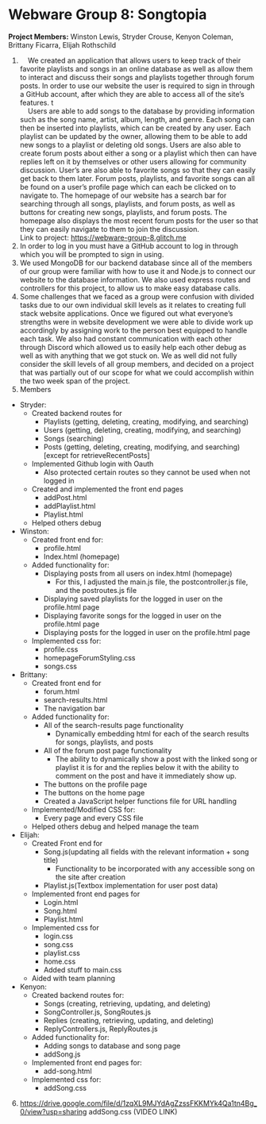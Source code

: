 # Webware Group 8: Songtopia
**Project Members:**
Winston Lewis, Stryder Crouse, Kenyon Coleman, Brittany Ficarra, Elijah Rothschild
1. &nbsp;&nbsp;&nbsp;&nbsp;We created an application that allows users to keep track of their favorite playlists and songs in an online database as well as allow them to interact and discuss their songs and playlists together through forum posts. In order to use our website the user is required to sign in through a GitHub account, after which they are able to access all of the site’s features.
t <br />&nbsp;&nbsp;&nbsp;&nbsp;Users are able to add songs to the database by providing information such as the song name, artist, album, length, and genre. Each song can then be inserted into playlists, which can be created by any user. Each playlist can be updated by the owner, allowing them to be able to add new songs to a playlist or deleting old songs. Users are also able to create forum posts about either a song or a playlist which then can have replies left on it by themselves or other users allowing for community discussion. User’s are also able to favorite songs so that they can easily get back to them later. Forum posts, playlists, and favorite songs can all be found on a user’s profile page which can each be clicked on to navigate to. The homepage of our website has a search bar for searching through all songs, playlists, and forum posts, as well as buttons for creating new songs, playlists, and forum posts. The homepage also displays the most recent forum posts for the user so that they can easily navigate to them to join the discussion.
<br />Link to project: https://webware-group-8.glitch.me
2. In order to log in you must have a GitHub account to log in through which you will be prompted to sign in using.
3. We used MongoDB for our backend database since all of the members of our group were familiar with how to use it and Node.js to connect our website to the database information. We also used express routes and controllers for this project, to allow us to make easy database calls.
4. Some challenges that we faced as a group were confusion with divided tasks due to our own individual skill levels as it relates to creating full stack website applications. Once we figured out what everyone’s strengths were in website development we were able to divide work up accordingly by assigning work to the person best equipped to handle each task. We also had constant communication with each other through Discord which allowed us to easily help each other debug as well as with anything that we got stuck on. We as well did not fully consider the skill levels of all group members, and decided on a project that was partially out of our scope for what we could accomplish within the two week span of the project.
5. Members
- Stryder:
  - Created backend routes for
    - Playlists (getting, deleting, creating, modifying, and searching)
    - Users (getting, deleting, creating, modifying, and searching)
    - Songs (searching)
    - Posts (getting, deleting, creating, modifying, and searching) [except for retrieveRecentPosts]
  - Implemented Github login with Oauth
    - Also protected certain routes so they cannot be used when not logged in
  - Created and implemented the front end pages
    - addPost.html
    - addPlaylist.html
    - Playlist.html
  - Helped others debug
- Winston:
  - Created front end for:
    - profile.html
    - Index.html (homepage)
  - Added functionality for:
    - Displaying posts from all users on index.html (homepage)
      - For this, I adjusted the main.js file, the postcontroller.js file, and the postroutes.js file
    - Displaying saved playlists for the logged in user on the profile.html page
    - Displaying favorite songs for the logged in user on the profile.html page
    - Displaying posts for the logged in user on the profile.html page
  - Implemented css for:
    - profile.css
    - homepageForumStyling.css
    - songs.css
- Brittany:
  - Created front end for
    - forum.html
    - search-results.html
    - The navigation bar
   - Added functionality for:
     - All of the search-results page functionality
       - Dynamically embedding html for each of the search results for songs, playlists, and posts
     - All of the forum post page functionality
       - The ability to dynamically show a post with the linked song or playlist it is for and the replies below it with the ability to comment on the post and have it immediately show up.
      - The buttons on the profile page
      - The buttons on the home page
      - Created a JavaScript helper functions file for URL handling
   - Implemented/Modified CSS for:
      - Every page and every CSS file
   - Helped others debug and helped manage the team
 - Elijah:
   - Created Front end for
     - Song.js(updating all fields with the relevant information + song title)
       - Functionality to be incorporated with any accessible song on the site after creation
     - Playlist.js(Textbox implementation for user post data)
    - Implemented front end pages for
      - Login.html
      - Song.html
      - Playlist.html
     - Implemented css for
       - login.css
       - song.css
       - playlist.css
       - home.css
       - Added stuff to main.css
     - Aided with team planning
- Kenyon:
  - Created backend routes for:
    - Songs (creating, retrieving, updating, and deleting)
    - SongController.js, SongRoutes.js
    - Replies (creating, retrieving, updating, and deleting)
    - ReplyControllers.js, ReplyRoutes.js
  - Added functionality for:
    - Adding songs to database and song page
    - addSong.js
   - Implemented front end pages for:
     - add-song.html
    - Implemented css for:
      - addSong.css
6. https://drive.google.com/file/d/1zqXL9MJYdAgZzssFKKMYk4Qa1tn4Bg_0/view?usp=sharing
addSong.css
(VIDEO LINK)



